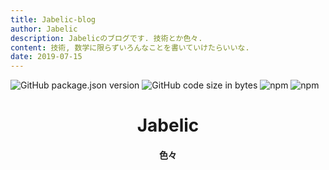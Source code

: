```yaml
---
title: Jabelic-blog
author: Jabelic
description: Jabelicのブログです. 技術とか色々.
content: 技術, 数学に限らずいろんなことを書いていけたらいいな.
date: 2019-07-15
---
```

![GitHub package.json version](https://img.shields.io/github/package-json/v/jabelic/jabelic-blog)
![GitHub code size in bytes](https://img.shields.io/github/languages/code-size/jabelic/jabelic-blog)
![npm](https://img.shields.io/npm/v/vue?color=green&label=vue)
![npm](https://img.shields.io/npm/v/vuepress?color=green&label=vuepress)


<div align="center">
<h1>Jabelic</h1>
<h4>色々</h4>
</div>

<PostList/>
